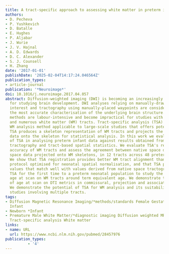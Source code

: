 ```yaml
---
title: A tract-specific approach to assessing white matter in preterm infants
authors:
- D. Pecheva
- P. Yushkevich
- D. Batalle
- E. Hughes
- P. Aljabar
- J. Wurie
- J. V. Hajnal
- A. D. Edwards
- D. C. Alexander
- S. J. Counsell
- H. Zhang
date: '2017-01-01'
publishDate: '2025-02-04T14:17:24.046564Z'
publication_types:
- article-journal
publication: '*Neuroimage*'
doi: 10.1016/j.neuroimage.2017.04.057
abstract: Diffusion-weighted imaging (DWI) is becoming an increasingly important tool
  for studying brain development. DWI analyses relying on manually-drawn regions of
  interest and tractography using manually-placed waypoints are considered to provide
  the most accurate characterisation of the underlying brain structure. However, these
  methods are labour-intensive and become impractical for studies with large cohorts
  and numerous white matter (WM) tracts. Tract-specific analysis (TSA) is an alternative
  WM analysis method applicable to large-scale studies that offers potential benefits.
  TSA produces a skeleton representation of WM tracts and projects the group's diffusion
  data onto the skeleton for statistical analysis. In this work we evaluate the performance
  of TSA in analysing preterm infant data against results obtained from native space
  tractography and tract-based spatial statistics. We evaluate TSA's registration
  accuracy of WM tracts and assess the agreement between native space data and template
  space data projected onto WM skeletons, in 12 tracts across 48 preterm neonates.
  We show that TSA registration provides better WM tract alignment than a previous
  protocol optimised for neonatal spatial normalisation, and that TSA projects FA
  values that match well with values derived from native space tractography. We apply
  TSA for the first time to a preterm neonatal population to study the effects of
  age at scan on WM tracts around term equivalent age. We demonstrate the effects
  of age at scan on DTI metrics in commissural, projection and association fibres.
  We demonstrate the potential of TSA for WM analysis and its suitability for infant
  studies involving multiple tracts.
tags:
- Diffusion Magnetic Resonance Imaging/*methods/standards Female Gestational Age Humans
  Infant
- Newborn *Infant
- Premature Male White Matter/*diagnostic imaging Diffusion weighted MRI Infant Preterm
  Tract-specific analysis White matter
links:
- name: URL
  url: https://www.ncbi.nlm.nih.gov/pubmed/28457976
publication_types:
          - '4'    
---
```

